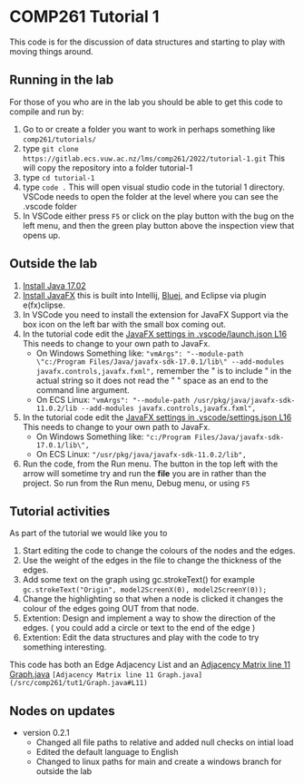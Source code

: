 # COMP261 Tutorial 1

This code is for the discussion of data structures and starting to play with moving things around.

## Running in the lab
For those of you who are in the lab you should be able to get this code to compile and run by:
1. Go to or create a folder you want to work in perhaps something like `comp261/tutorials/`
1. type `git clone https://gitlab.ecs.vuw.ac.nz/lms/comp261/2022/tutorial-1.git`  This will copy the repository into a folder tutorial-1
1. type `cd tutorial-1`
1. type `code .` This will open visual studio code in the tutorial 1 directory.  VSCode needs to open the folder at the level where you can see the .vscode folder
1. In VSCode either press `F5` or click on the play button with the bug on the left menu, and then the green play button above the inspection view that opens up.

## Outside the lab

1. [Install Java 17.02](https://jdk.java.net/17/)  
1. [Install JavaFX](https://openjfx.io/) this is built into Intellij, [Bluej](https://www.bluej.org/faq.html#faq_How_do_I_use_JavaFX_in_BlueJ_), and Eclipse via plugin e(fx)clipse. 
1. In VSCode you need to install the extension for JavaFX Support via the box icon on the left bar with the small box coming out.
1. In the tutorial code edit the [JavaFX settings in .vscode/launch.json L16](/.vscode/launch.json#L16) This needs to change to your own path to JavaFx. 
    * On Windows Something like: `"vmArgs": "--module-path \"c:/Program Files/Java/javafx-sdk-17.0.1/lib\" --add-modules javafx.controls,javafx.fxml",` remember the \" is to include " in the actual string so it does not read the " " space as an end to the command line argument.
    * On ECS Linux: `"vmArgs": "--module-path /usr/pkg/java/javafx-sdk-11.0.2/lib --add-modules javafx.controls,javafx.fxml",`
1. In the tutorial code edit the [JavaFX settings in .vscode/settings.json L16](/.vscode/launch.json#L16) This needs to change to your own path to JavaFx. 
    * On Windows Something like: `"c:/Program Files/Java/javafx-sdk-17.0.1/lib\",` 
    * On ECS Linux: `"/usr/pkg/java/javafx-sdk-11.0.2/lib",`
1. Run the code, from the Run menu.  The button in the top left with the arrow will sometime try and run the **file** you are in rather than the project.  So run from the Run menu, Debug menu, or using `F5`

## Tutorial activities

As part of the tutorial we would like you to
1. Start editing the code to change the colours of the nodes and the edges.
1. Use the weight of the edges in the file to change the thickness of the edges.
1. Add some text on the graph using gc.strokeText() for example `gc.strokeText("Origin", model2ScreenX(0), model2ScreenY(0));`
1. Change the highlighting so that when a node is clicked it changes the colour of the edges going OUT from that node.
1. Extention: Design and implement a way to show the direction of the edges. ( you could add a circle or text to the end of the edge )
1. Extention: Edit the data structures and play with the code to try something interesting.


This code has both an Edge Adjacency List and an [Adjacency Matrix line 11 Graph.java](/src/comp261/tut1/Graph.java#L11) `[Adjacency Matrix line 11 Graph.java](/src/comp261/tut1/Graph.java#L11)`


## Nodes on updates
* version 0.2.1  
    * Changed all file paths to relative and added null checks on intial load
    * Edited the default language to English
    * Changed to linux paths for main and create a windows branch for outside the lab
